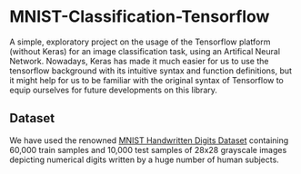 # MNIST-Classification-Tensorflow

A simple, exploratory project on the usage of the Tensorflow platform (without Keras) for an image classification task, using an Artifical Neural Network. Nowadays, Keras has made it much easier for us to use the tensorflow background with its intuitive syntax and function definitions, but it might help for us to be familiar with the original syntax of Tensorflow to equip ourselves for future developments on this library. 

## Dataset 

We have used the renowned [MNIST Handwritten Digits Dataset](http://yann.lecun.com/exdb/mnist/) containing 60,000 train samples and 10,000 test samples of 28x28 grayscale images depicting numerical digits written by a huge number of human subjects. 

